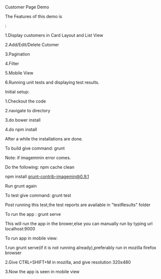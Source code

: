 Customer Page Demo



The Features of this demo is

:

1.Display customers in Card Layout and List View

2.Add/Edit/Delete Cutomer

3.Pagination

4.Filter

5.Mobile View

6.Running unit tests and displaying test results.



Initial setup:



1.Checkout the code

2.navigate to directory

3.do bower install

4.do npm install



After a while the installations are done.



To build give command: grunt



Note: if imagemmin error comes.

Do the following:
npm cache clean

npm install grunt-contrib-imagemin@0.9.1

Run grunt again



To test give command: grunt test


Post running this test,the test reports are available in "testResults" folder



To run the app : grunt serve



This will run the app in the brower,else you can manually run by typing url localhost:9000



To run app in mobile view:


1.run grunt serve(if it is not running already),preferably run in mozilla firefox browser

2.Give CTRL+SHIFT+M in mozilla, and give resolution 320x480

3.Now the app is seen in mobile view



